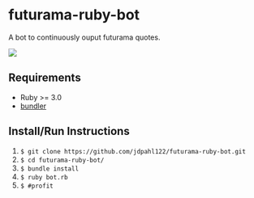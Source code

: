 # futurama-ruby-bot

A bot to continuously ouput futurama quotes.

![](https://pbs.twimg.com/media/CpfeBcEWYAAV4QX.jpg)

## Requirements
* Ruby >= 3.0
* [bundler](http://bundler.io/)

## Install/Run Instructions
1. `$ git clone https://github.com/jdpahl122/futurama-ruby-bot.git`
2. `$ cd futurama-ruby-bot/`
3. `$ bundle install`
4. `$ ruby bot.rb`
5. `$ #profit`
